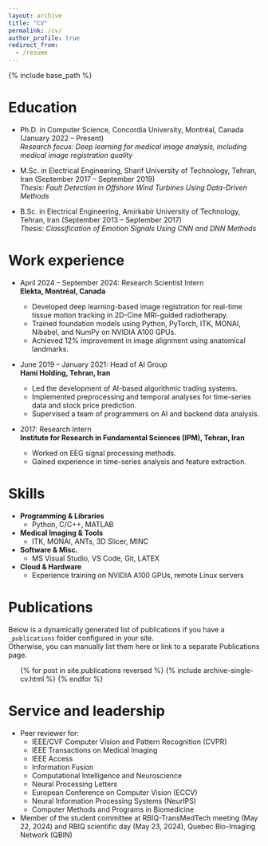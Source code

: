 ```yaml
---
layout: archive
title: "CV"
permalink: /cv/
author_profile: true
redirect_from:
  - /resume
---
```


{% include base_path %}

Education
======
* Ph.D. in Computer Science, Concordia University, Montréal, Canada (January 2022 – Present)  
  *Research focus: Deep learning for medical image analysis, including medical image registration quality*

* M.Sc. in Electrical Engineering, Sharif University of Technology, Tehran, Iran (September 2017 – September 2019)  
  *Thesis: Fault Detection in Offshore Wind Turbines Using Data-Driven Methods*

* B.Sc. in Electrical Engineering, Amirkabir University of Technology, Tehran, Iran (September 2013 – September 2017)  
  *Thesis: Classification of Emotion Signals Using CNN and DNN Methods*

Work experience
======
* April 2024 – September 2024: Research Scientist Intern  
  **Elekta, Montréal, Canada**  
  - Developed deep learning-based image registration for real-time tissue motion tracking in 2D-Cine MRI-guided radiotherapy.  
  - Trained foundation models using Python, PyTorch, ITK, MONAI, Nibabel, and NumPy on NVIDIA A100 GPUs.  
  - Achieved 12% improvement in image alignment using anatomical landmarks.  

* June 2019 – January 2021: Head of AI Group  
  **Hami Holding, Tehran, Iran**  
  - Led the development of AI-based algorithmic trading systems.  
  - Implemented preprocessing and temporal analyses for time-series data and stock price prediction.  
  - Supervised a team of programmers on AI and backend data analysis.

* 2017: Research Intern  
  **Institute for Research in Fundamental Sciences (IPM), Tehran, Iran**  
  - Worked on EEG signal processing methods.  
  - Gained experience in time-series analysis and feature extraction.

Skills
======
* **Programming & Libraries**  
  - Python, C/C++, MATLAB  
* **Medical Imaging & Tools**  
  - ITK, MONAI, ANTs, 3D Slicer, MINC  
* **Software & Misc.**  
  - MS Visual Studio, VS Code, Git, LATEX  
* **Cloud & Hardware**  
  - Experience training on NVIDIA A100 GPUs, remote Linux servers

Publications
======
Below is a dynamically generated list of publications if you have a `_publications` folder configured in your site.  
Otherwise, you can manually list them here or link to a separate Publications page.

<ul>
{% for post in site.publications reversed %}
  {% include archive-single-cv.html %}
{% endfor %}
</ul>

Service and leadership
======
* Peer reviewer for:
  - IEEE/CVF Computer Vision and Pattern Recognition (CVPR)  
  - IEEE Transactions on Medical Imaging  
  - IEEE Access  
  - Information Fusion  
  - Computational Intelligence and Neuroscience  
  - Neural Processing Letters  
  - European Conference on Computer Vision (ECCV)  
  - Neural Information Processing Systems (NeurIPS)  
  - Computer Methods and Programs in Biomedicine  
* Member of the student committee at RBIQ-TransMedTech meeting (May 22, 2024) and RBIQ scientific day (May 23, 2024), Quebec Bio-Imaging Network (QBIN)
